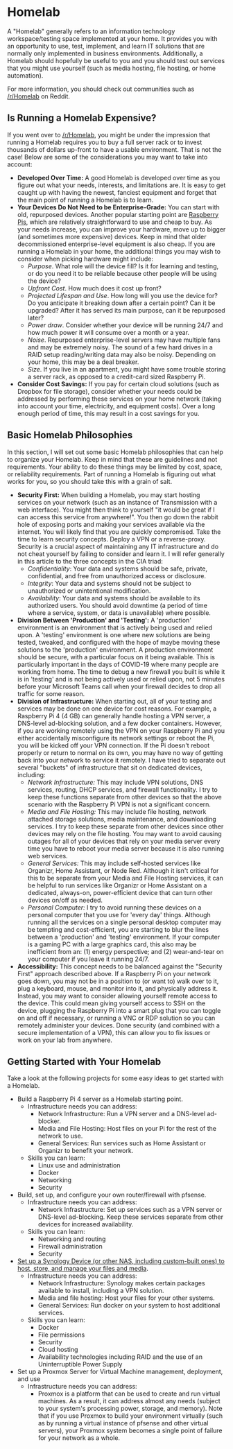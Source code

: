 # Homelab

A "Homelab" generally refers to an information technology workspace/testing space implemented at your home. It provides you with an opportunity to use, test, implement, and learn IT solutions that are normally only implemented in business environments. Additionally, a Homelab should hopefully be useful to you and you should test out services that you might use yourself (such as media hosting, file hosting, or home automation).

For more information, you should check out communities such as [/r/Homelab](https://reddit.com/r/homelab) on Reddit.

## Is Running a Homelab Expensive?
If you went over to [/r/Homelab](https://reddit.com/r/homelab), you might be under the impression that running a Homelab requires you to buy a full server rack or to invest thousands of dollars up-front to have a usable environment. That is not the case! Below are some of the considerations you may want to take into account:

- **Developed Over Time:** A good Homelab is developed over time as you figure out what your needs, interests, and limitations are. It is easy to get caught up with having the newest, fanciest equipment and forget that the main point of running a Homelab is to learn.
- **Your Devices Do Not Need to be Enterprise-Grade:** You can start with old, repurposed devices. Another popular starting point are [Raspberry Pis](https://www.raspberrypi.org/), which are relatively straightforward to use and cheap to buy. As your needs increase, you can improve your hardware, move up to bigger (and sometimes more expensive) devices. Keep in mind that older decommissioned enterprise-level equipment is also cheap. If you are running a Homelab in your home, the additional things you may wish to consider when picking hardware might include:
  - *Purpose*. What role will the device fill? Is it for learning and testing, or do you need it to be reliable because other people will be using the device?
  - *Upfront Cost*. How much does it cost up front?
  - *Projected Lifespan and Use*. How long will you use the device for? Do you anticipate it breaking down after a certain point? Can it be upgraded? After it has served its main purpose, can it be repurposed later?  
  - *Power draw*. Consider whether your device will be running 24/7 and how much power it will consume over a month or a year.
  - *Noise*. Repurposed enterprise-level servers may have multiple fans and may be extremely noisy. The sound of a few hard drives in a RAID setup reading/writing data may also be noisy. Depending on your home, this may be a deal breaker.
  - *Size*. If you live in an apartment, you might have some trouble storing a server rack, as opposed to a credit-card sized Raspberry Pi.
- **Consider Cost Savings:** If you pay for certain cloud solutions (such as Dropbox for file storage), consider whether your needs could be addressed by performing these services on your home network (taking into account your time, electricity, and equipment costs). Over a long enough period of time, this may result in a cost savings for you.

## Basic Homelab Philosophies
In this section, I will set out some basic Homelab philosophies that can help to organize your Homelab. Keep in mind that these are guidelines and not requirements. Your ability to do these things may be limited by cost, space, or reliability requirements. Part of running a Homelab is figuring out what works for you, so you should take this with a grain of salt.
- **Security First:** When building a Homelab, you may start hosting services on your network (such as an instance of Transmission with a web interface). You might then think to yourself "it would be great if I can access this service from anywhere!". You then go down the rabbit hole of exposing ports and making your services available via the internet. You will likely find that you are quickly compromised. Take the time to learn security concepts. Deploy a VPN or a reverse-proxy. Security is a crucial aspect of maintaining any IT infrastructure and do not cheat yourself by failing to consider and learn it. I will refer generally in this article to the three concepts in the CIA triad:
  - *Confidentiality*: Your data and systems should be safe, private, confidential, and free from unauthorized access or disclosure.
  - *Integrity*: Your data and systems should not be subject to unauthorized or unintentional modification.
  - *Availability*: Your data and systems should be available to its authorized users. You should avoid downtime (a period of time where a service, system, or data is unavailable) where possible.
- **Division Between 'Production' and 'Testing':** A 'production' environment is an environment that is actively being used and relied upon. A 'testing' environment is one where new solutions are being tested, tweaked, and configured with the hope of maybe moving these solutions to the 'production' environment. A production environment should be secure, with a particular focus on it being available. This is particularly important in the days of COVID-19 where many people are working from home. The time to debug a new firewall you built is while it is in 'testing' and is not being actively used or relied upon, not 5 minutes before your Microsoft Teams call when your firewall decides to drop all traffic for some reason.
- **Division of Infrastructure:** When starting out, all of your testing and services may be done on one device for cost reasons. For example, a Raspberry Pi 4 (4 GB) can generally handle hosting a VPN server, a DNS-level ad-blocking solution, and a few docker containers. However, if you are working remotely using the VPN on your Raspberry Pi and you either accidentally misconfigure its network settings or reboot the Pi, you will be kicked off your VPN connection. If the Pi doesn't reboot properly or return to normal on its own, you may have no way of getting back into your network to service it remotely. I have tried to separate out several "buckets" of infrastructure that sit on dedicated devices, including:
  - *Network Infrastructure:* This may include VPN solutions, DNS services, routing, DHCP services, and firewall functionality. I try to keep these functions separate from other devices so that the above scenario with the Raspberry Pi VPN is not a significant concern.
  - *Media and File Hosting:* This may include file hosting, network attached storage solutions, media maintenance, and downloading services. I try to keep these separate from other devices since other devices may rely on the file hosting. You may want to avoid causing outages for all of your devices that rely on your media server every time you have to reboot your media server because it is also running web services.
  - *General Services:* This may include self-hosted services like Organizr, Home Assistant, or Node Red. Although it isn't critical for this to be separate from your Media and File Hosting services, it can be helpful to run services like Organizr or Home Assistant on a dedicated, always-on, power-efficient device that can turn other devices on/off as needed.
  - *Personal Computer:* I try to avoid running these devices on a personal computer that you use for 'every day' things. Although running all the services on a single personal desktop computer may be tempting and cost-efficient, you are starting to blur the lines between a 'production' and 'testing' environment. If your computer is a gaming PC with a large graphics card, this also may be inefficient from an: (1) energy perspective; and (2) wear-and-tear on your computer if you leave it running 24/7.
- **Accessibility:** This concept needs to be balanced against the "Security First" approach described above. If a Raspberry Pi on your network goes down, you may not be in a position to (or want to) walk over to it, plug a keyboard, mouse, and monitor into it, and physically address it. Instead, you may want to consider allowing yourself remote access to the device. This could mean giving yourself access to SSH on the device, plugging the Raspberry Pi into a smart plug that you can toggle on and off if necessary, or running a VNC or RDP solution so you can remotely administer your devices. Done security (and combined with a secure implementation of a VPN), this can allow you to fix issues or work on your lab from anywhere.

## Getting Started with Your Homelab
Take a look at the following projects for some easy ideas to get started with a Homelab.
- Build a Raspberry Pi 4 server as a Homelab starting point.
  - Infrastructure needs you can address:
    - Network Infrastructure: Run a VPN server and a DNS-level ad-blocker.
    - Media and File Hosting: Host files on your Pi for the rest of the network to use.
    - General Services: Run services such as Home Assistant or Organizr to benefit your network.
  - Skills you can learn:
    - Linux use and administration
    - Docker
    - Networking
    - Security
- Build, set up, and configure your own router/firewall with pfsense.
  - Infrastructure needs you can address:
    - Network Infrastructure: Set up services such as a VPN server or DNS-level ad-blocking. Keep these services separate from other devices for increased availability.
  - Skills you can learn:
    - Networking and routing
    - Firewall administration
    - Security
- [Set up a Synology Device (or other NAS, including custom-built ones) to host, store, and manage your files and media](Self-Hosted_NAS.md).
  - Infrastructure needs you can address:
    - Network Infrastructure: Synology makes certain packages available to install, including a VPN solution.
    - Media and file hosting: Host your files for your other systems.
    - General Services: Run docker on your system to host additional services.
  - Skills you can learn:
    - Docker
    - File permissions
    - Security
    - Cloud hosting
    - Availability technologies including RAID and the use of an Uninterruptible Power Supply
- Set up a Proxmox Server for Virtual Machine management, deployment, and use
  - Infrastructure needs you can address:
    - Proxmox is a platform that can be used to create and run virtual machines. As a result, it can address almost any needs (subject to your system's processing power, storage, and memory). Note that if you use Proxmox to build your environment virtually (such as by running a virtual instance of pfsense and other virtual servers), your Proxmox system becomes a single point of failure for your network as a whole.
